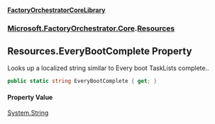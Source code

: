 #### [FactoryOrchestratorCoreLibrary](./FactoryOrchestratorCoreLibrary.md 'FactoryOrchestratorCoreLibrary')
### [Microsoft.FactoryOrchestrator.Core](./Microsoft-FactoryOrchestrator-Core.md 'Microsoft.FactoryOrchestrator.Core').[Resources](./Microsoft-FactoryOrchestrator-Core-Resources.md 'Microsoft.FactoryOrchestrator.Core.Resources')
## Resources.EveryBootComplete Property
Looks up a localized string similar to Every boot TaskLists complete..  
```csharp
public static string EveryBootComplete { get; }
```
#### Property Value
[System.String](https://docs.microsoft.com/en-us/dotnet/api/System.String 'System.String')  
